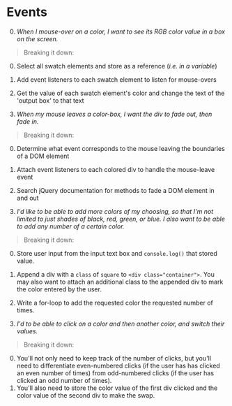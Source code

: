 # Events

0. *When I mouse-over on a color, I want to see its RGB color value in a box on the screen.*
  > Breaking it down:
  0. Select all swatch elements and store as a reference (*i.e. in a variable*)
  0. Add event listeners to each swatch element to listen for mouse-overs
  0. Get the value of each swatch element's color and change the text of the 'output box' to that text

0. *When my mouse leaves a color-box, I want the div to fade out, then fade in.*
  >Breaking it down:
  0. Determine what event corresponds to the mouse leaving the boundaries of a DOM element
  0. Attach event listeners to each colored div to handle the mouse-leave event
  0. Search jQuery documentation for methods to fade a DOM element in and out

0. *I'd like to be able to add more colors of my choosing, so that I'm not limited to just shades of black, red, green, or blue. I also want to be able to add any number of a certain color.*

  >Breaking it down:
  0. Store user input from the input text box and `console.log()` that stored value.  
  0. Append a div with a `class` of `square` to `<div class="container">`. You may also want to attach an additional class to the appended div to mark the color entered by the user.
  0. Write a for-loop to add the requested color the requested number of times.

0. *I'd to be able to click on a color and then another color, and switch their values.*
  > Breaking it down:
  0. You'll not only need to keep track of the number of clicks, but you'll need to differentiate even-numbered clicks (if the user has has clicked an even number of times) from odd-numbered clicks (if the user has clicked an odd number of times).
  0. You'll also need to store the color value of the first div clicked and the color value of the second div to make the swap.
